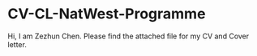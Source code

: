 # CV-CL-NatWest-Programme

Hi, I am Zezhun Chen. Please find the attached file for my CV and Cover letter.
